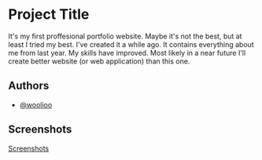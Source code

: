 
# Project Title

It's my first proffesional portfolio website. Maybe it's not the best, but at least I tried my best. I've created it a while ago. It contains everything about me from last year. My skills have improved. Most likely in a near future I'll create better website (or web application) than this one. 


## Authors

- [@woolioo](https://www.github.com/woolioo)


## Screenshots

<p> <a href='https://drive.google.com/drive/folders/12U2fXMj3bfV-H0AZUYW2lzNVok6XIZWT?usp=drive_linke_link'> Screenshots </p>

